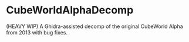 # CubeWorldAlphaDecomp

(HEAVY WIP)
A Ghidra-assisted decomp of the original CubeWorld Alpha from 2013 with bug fixes.
